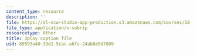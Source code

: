 ```yaml
---
content_type: resource
description: ''
file: https://ol-ocw-studio-app-production.s3.amazonaws.com/courses/18-01sc-single-variable-calculus-fall-2010/89593a4039d15caca6fc24ab8e5d7809_jBkXbAgMj6s.vtt
file_type: application/x-subrip
resourcetype: Other
title: 3play caption file
uid: 89593a40-39d1-5cac-a6fc-24ab8e5d7809
---
```

